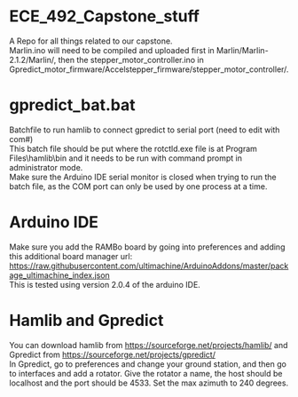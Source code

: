 # ECE_492_Capstone_stuff
A Repo for all things related to our capstone. <br />
Marlin.ino will need to be compiled and uploaded first in Marlin/Marlin-2.1.2/Marlin/, then the stepper_motor_controller.ino in Gpredict_motor_firmware/Accelstepper_firmware/stepper_motor_controller/.

# gpredict_bat.bat
Batchfile to run hamlib to connect gpredict to serial port (need to edit with com#)<br />
This batch file should be put where the rotctld.exe file is at Program Files\hamlib\bin and it needs to be run with command prompt in administrator mode. <br />
Make sure the Arduino IDE serial monitor is closed when trying to run the batch file, as the COM port can only be used by one process at a time.

# Arduino IDE
Make sure you add the RAMBo board by going into preferences and adding this additional board manager url:
https://raw.githubusercontent.com/ultimachine/ArduinoAddons/master/package_ultimachine_index.json <br />
This is tested using version 2.0.4 of the arduino IDE.

# Hamlib and Gpredict
You can download hamlib from https://sourceforge.net/projects/hamlib/ and Gpredict from https://sourceforge.net/projects/gpredict/ <br />
In Gpredict, go to preferences and change your ground station, and then go to interfaces and add a rotator. Give the rotator a name, the host should be localhost and the port should be 4533. Set the max azimuth to 240 degrees.
